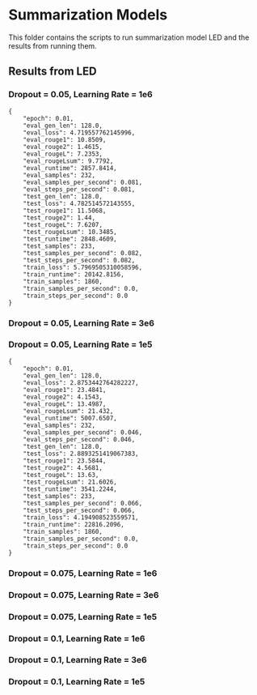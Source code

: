# Summarization Models

This folder contains the scripts to run summarization model LED and the results from running them.

## Results from LED

### Dropout = 0.05, Learning Rate = 1e6

```
{
    "epoch": 0.01,
    "eval_gen_len": 128.0,
    "eval_loss": 4.719557762145996,
    "eval_rouge1": 10.8509,
    "eval_rouge2": 1.4615,
    "eval_rougeL": 7.2353,
    "eval_rougeLsum": 9.7792,
    "eval_runtime": 2857.8414,
    "eval_samples": 232,
    "eval_samples_per_second": 0.081,
    "eval_steps_per_second": 0.081,
    "test_gen_len": 128.0,
    "test_loss": 4.782514572143555,
    "test_rouge1": 11.5068,
    "test_rouge2": 1.44,
    "test_rougeL": 7.6207,
    "test_rougeLsum": 10.3485,
    "test_runtime": 2848.4609,
    "test_samples": 233,
    "test_samples_per_second": 0.082,
    "test_steps_per_second": 0.082,
    "train_loss": 5.7969505310058596,
    "train_runtime": 20142.8156,
    "train_samples": 1860,
    "train_samples_per_second": 0.0,
    "train_steps_per_second": 0.0
}
```

### Dropout = 0.05, Learning Rate = 3e6

### Dropout = 0.05, Learning Rate = 1e5

```
{
    "epoch": 0.01,
    "eval_gen_len": 128.0,
    "eval_loss": 2.8753442764282227,
    "eval_rouge1": 23.4841,
    "eval_rouge2": 4.1543,
    "eval_rougeL": 13.4987,
    "eval_rougeLsum": 21.432,
    "eval_runtime": 5007.6507,
    "eval_samples": 232,
    "eval_samples_per_second": 0.046,
    "eval_steps_per_second": 0.046,
    "test_gen_len": 128.0,
    "test_loss": 2.8893251419067383,
    "test_rouge1": 23.5844,
    "test_rouge2": 4.5681,
    "test_rougeL": 13.63,
    "test_rougeLsum": 21.6026,
    "test_runtime": 3541.2244,
    "test_samples": 233,
    "test_samples_per_second": 0.066,
    "test_steps_per_second": 0.066,
    "train_loss": 4.194908523559571,
    "train_runtime": 22816.2096,
    "train_samples": 1860,
    "train_samples_per_second": 0.0,
    "train_steps_per_second": 0.0
}
```

### Dropout = 0.075, Learning Rate = 1e6
### Dropout = 0.075, Learning Rate = 3e6
### Dropout = 0.075, Learning Rate = 1e5

### Dropout = 0.1, Learning Rate = 1e6
### Dropout = 0.1, Learning Rate = 3e6
### Dropout = 0.1, Learning Rate = 1e5